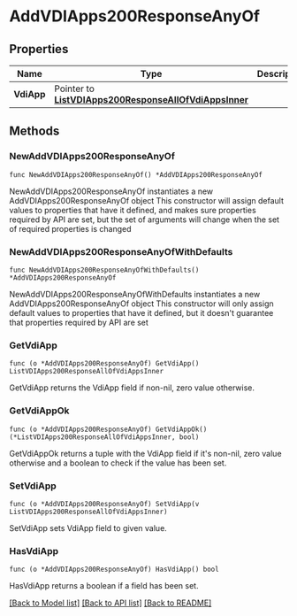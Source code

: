 # AddVDIApps200ResponseAnyOf

## Properties

Name | Type | Description | Notes
------------ | ------------- | ------------- | -------------
**VdiApp** | Pointer to [**ListVDIApps200ResponseAllOfVdiAppsInner**](ListVDIApps200ResponseAllOfVdiAppsInner.md) |  | [optional] 

## Methods

### NewAddVDIApps200ResponseAnyOf

`func NewAddVDIApps200ResponseAnyOf() *AddVDIApps200ResponseAnyOf`

NewAddVDIApps200ResponseAnyOf instantiates a new AddVDIApps200ResponseAnyOf object
This constructor will assign default values to properties that have it defined,
and makes sure properties required by API are set, but the set of arguments
will change when the set of required properties is changed

### NewAddVDIApps200ResponseAnyOfWithDefaults

`func NewAddVDIApps200ResponseAnyOfWithDefaults() *AddVDIApps200ResponseAnyOf`

NewAddVDIApps200ResponseAnyOfWithDefaults instantiates a new AddVDIApps200ResponseAnyOf object
This constructor will only assign default values to properties that have it defined,
but it doesn't guarantee that properties required by API are set

### GetVdiApp

`func (o *AddVDIApps200ResponseAnyOf) GetVdiApp() ListVDIApps200ResponseAllOfVdiAppsInner`

GetVdiApp returns the VdiApp field if non-nil, zero value otherwise.

### GetVdiAppOk

`func (o *AddVDIApps200ResponseAnyOf) GetVdiAppOk() (*ListVDIApps200ResponseAllOfVdiAppsInner, bool)`

GetVdiAppOk returns a tuple with the VdiApp field if it's non-nil, zero value otherwise
and a boolean to check if the value has been set.

### SetVdiApp

`func (o *AddVDIApps200ResponseAnyOf) SetVdiApp(v ListVDIApps200ResponseAllOfVdiAppsInner)`

SetVdiApp sets VdiApp field to given value.

### HasVdiApp

`func (o *AddVDIApps200ResponseAnyOf) HasVdiApp() bool`

HasVdiApp returns a boolean if a field has been set.


[[Back to Model list]](../README.md#documentation-for-models) [[Back to API list]](../README.md#documentation-for-api-endpoints) [[Back to README]](../README.md)


